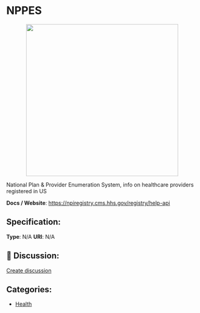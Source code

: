 # NPPES
<p align="center">
    <img width="400" src="https://raw.githubusercontent.com/apis-list/apis-list/main/apis/nppes/logo_256x256.png" />
</p>

National Plan & Provider Enumeration System, info on healthcare providers registered in US

**Docs / Website**: https://npiregistry.cms.hhs.gov/registry/help-api

## Specification:
**Type**:  N/A 
**URI**:  N/A 

## 💬 Discussion:
[Create discussion](https://github.com/apis-list/apis-list/discussions/new)

## Categories:
- [Health](https://github.com/apis-list/apis-list#health)



